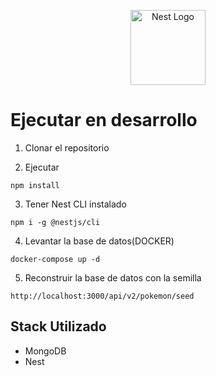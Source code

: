 <p align="center">
  <a href="http://nestjs.com/" target="blank"><img src="https://nestjs.com/img/logo-small.svg" width="120" alt="Nest Logo" /></a>
</p>

# Ejecutar en desarrollo

1. Clonar el repositorio

2. Ejecutar
```
npm install
```

3. Tener Nest CLI instalado
```
npm i -g @nestjs/cli
```

4. Levantar la base de datos(DOCKER)
```
docker-compose up -d
```

5. Reconstruir la base de datos con la semilla
```
http://localhost:3000/api/v2/pokemon/seed
```
## Stack Utilizado
* MongoDB
* Nest

